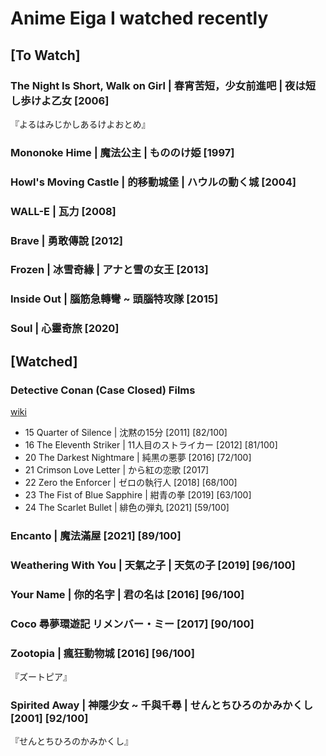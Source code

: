 # Anime Eiga I watched recently

## \[To Watch]

### The Night Is Short, Walk on Girl | 春宵苦短，少女前進吧 | 夜は短し歩けよ乙女 \[2006]

『よるはみじかしあるけよおとめ』

### Mononoke Hime | 魔法公主 | もののけ姫 \[1997] <a href="#firstheading" id="firstheading"></a>

### Howl's Moving Castle | 的移動城堡 | ハウルの動く城 \[2004] <a href="#firstheading" id="firstheading"></a>

### WALL-E | 瓦力 \[2008]

### Brave | 勇敢傳說 \[2012]

### Frozen | 冰雪奇緣 | アナと雪の女王 \[2013]

### Inside Out | 腦筋急轉彎 \~ 頭腦特攻隊 \[2015] <a href="#firstheading" id="firstheading"></a>

### Soul | **心靈奇旅 \[2020]**

## \[Watched]

### Detective Conan (Case Closed) Films

[wiki](https://en.wikipedia.org/wiki/List\_of\_Case\_Closed\_films)

* 15 Quarter of Silence | 沈黙の15分 \[2011] \[82/100]
* 16 The Eleventh Striker | 11人目のストライカー \[2012] \[81/100]
* 20 The Darkest Nightmare | 純黒の悪夢 \[2016] \[72/100]
* 21 Crimson Love Letter | から紅の恋歌 \[2017]&#x20;
* 22 Zero the Enforcer | ゼロの執行人 \[2018] \[68/100]
* 23 The Fist of Blue Sapphire | 紺青の拳 \[2019] \[63/100]
* 24 The Scarlet Bullet | 緋色の弾丸 \[2021] \[59/100]

### Encanto | 魔法滿屋 \[2021] \[89/100]

### Weathering With You | 天氣之子 | 天気の子 \[2019] \[96/100]

### Your Name | 你的名字 | 君の名は \[2016] \[96/100]

### Coco 尋夢環遊記 リメンバー・ミー \[2017] \[90/100]

### Zootopia | 瘋狂動物城 \[2016] \[96/100]

『ズートピア』

### Spirited Away | 神隱少女 \~ 千與千尋 | せんとちひろのかみかくし \[2001] \[92/100]

『せんとちひろのかみかくし』
